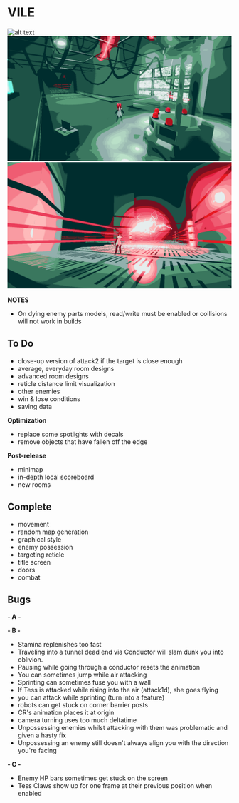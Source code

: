 # VILE
![alt text](https://github.com/zgoad1/VILE/blob/master/Images/title_screen.gif)
![alt text](https://github.com/zgoad1/VILE/blob/master/Images/room.png)
![alt text](https://github.com/zgoad1/VILE/blob/master/Images/attack.png)

**NOTES**
- On dying enemy parts models, read/write must be enabled or collisions will not work in builds

## To Do
- close-up version of attack2 if the target is close enough
- average, everyday room designs
- advanced room designs
- reticle distance limit visualization
- other enemies
- win & lose conditions
- saving data

**Optimization**
- replace some spotlights with decals
- remove objects that have fallen off the edge

**Post-release**
- minimap
- in-depth local scoreboard
- new rooms

## Complete
- movement
- random map generation
- graphical style
- enemy possession
- targeting reticle
- title screen
- doors
- combat

## Bugs

**- A -**

**- B -**
- Stamina replenishes too fast
- Traveling into a tunnel dead end via Conductor will slam dunk you into oblivion.
- Pausing while going through a conductor resets the animation
- You can sometimes jump while air attacking
- Sprinting can sometimes fuse you with a wall
- If Tess is attacked while rising into the air (attack1d), she goes flying
- you can attack while sprinting (turn into a feature)
- robots can get stuck on corner barrier posts
- CR's animation places it at origin
- camera turning uses too much deltatime
- Unpossessing enemies whilst attacking with them was problematic and given a hasty fix
- Unpossessing an enemy still doesn't always align you with the direction you're facing

**- C -**
- Enemy HP bars sometimes get stuck on the screen
- Tess Claws show up for one frame at their previous position when enabled
